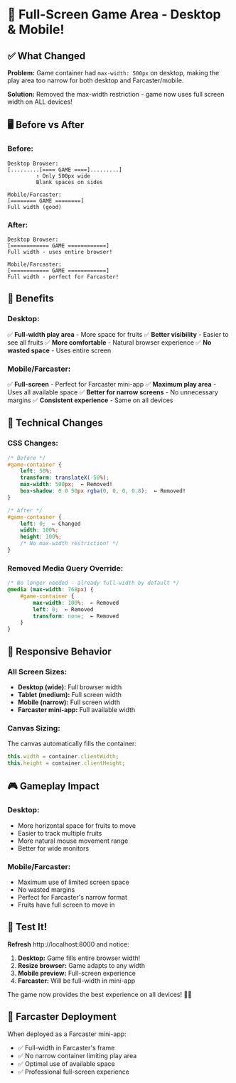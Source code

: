 # 📱 Full-Screen Game Area - Desktop & Mobile!

## ✅ What Changed

**Problem:** Game container had `max-width: 500px` on desktop, making the play area too narrow for both desktop and Farcaster/mobile.

**Solution:** Removed the max-width restriction - game now uses full screen width on ALL devices!

## 🖥️ Before vs After

### Before:
```
Desktop Browser:
[.........[==== GAME ====].........]
         ↑ Only 500px wide
         Blank spaces on sides
         
Mobile/Farcaster:
[======== GAME ========]
Full width (good)
```

### After:
```
Desktop Browser:
[============ GAME ============]
Full width - uses entire browser!

Mobile/Farcaster:
[============ GAME ============]
Full width - perfect for Farcaster!
```

## 🎯 Benefits

### Desktop:
✅ **Full-width play area** - More space for fruits
✅ **Better visibility** - Easier to see all fruits
✅ **More comfortable** - Natural browser experience
✅ **No wasted space** - Uses entire screen

### Mobile/Farcaster:
✅ **Full-screen** - Perfect for Farcaster mini-app
✅ **Maximum play area** - Uses all available space
✅ **Better for narrow screens** - No unnecessary margins
✅ **Consistent experience** - Same on all devices

## 🔧 Technical Changes

### CSS Changes:
```css
/* Before */
#game-container {
    left: 50%;
    transform: translateX(-50%);
    max-width: 500px;  ← Removed!
    box-shadow: 0 0 50px rgba(0, 0, 0, 0.8);  ← Removed!
}

/* After */
#game-container {
    left: 0;  ← Changed
    width: 100%;
    height: 100%;
    /* No max-width restriction! */
}
```

### Removed Media Query Override:
```css
/* No longer needed - already full-width by default */
@media (max-width: 768px) {
    #game-container {
        max-width: 100%;  ← Removed
        left: 0;  ← Removed
        transform: none;  ← Removed
    }
}
```

## 📱 Responsive Behavior

### All Screen Sizes:
- **Desktop (wide):** Full browser width
- **Tablet (medium):** Full screen width
- **Mobile (narrow):** Full screen width
- **Farcaster mini-app:** Full available width

### Canvas Sizing:
The canvas automatically fills the container:
```typescript
this.width = container.clientWidth;
this.height = container.clientHeight;
```

## 🎮 Gameplay Impact

### Desktop:
- More horizontal space for fruits to move
- Easier to track multiple fruits
- More natural mouse movement range
- Better for wide monitors

### Mobile/Farcaster:
- Maximum use of limited screen space
- No wasted margins
- Perfect for Farcaster's narrow format
- Fruits have full screen to move in

## 🧪 Test It!

**Refresh** http://localhost:8000 and notice:

1. **Desktop:** Game fills entire browser width!
2. **Resize browser:** Game adapts to any width
3. **Mobile preview:** Full-screen experience
4. **Farcaster:** Will be full-width in mini-app

The game now provides the best experience on all devices! 📱✨

## 🚀 Farcaster Deployment

When deployed as a Farcaster mini-app:
- ✅ Full-width in Farcaster's frame
- ✅ No narrow container limiting play area
- ✅ Optimal use of available space
- ✅ Professional full-screen experience

